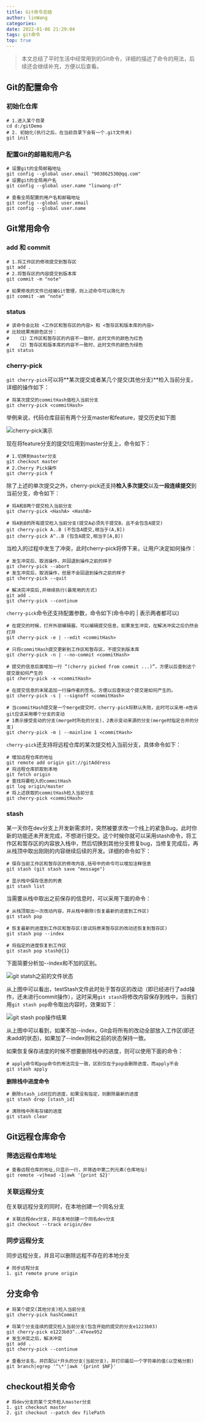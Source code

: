 ```yaml
---
title: Git命令总结
author: linWang
categories:
date: 2022-01-06 21:29:04
tags: git命令
top: true
---
```

>   本文总结了平时生活中经常用到的Git命令，详细的描述了命令的用法，后续还会继续补充，方便以后查看。

<!--more-->

## Git的配置命令

### 初始化仓库

```shell
# 1.进入某个目录
cd d:/gitDemo
# 2. 初始化(执行之后，在当前目录下会有一个.git文件夹)
git init
```

### 配置Git的邮箱和用户名

```shell
# 设置git的全局邮箱地址
git config --global user.email "903862530@qq.com"
# 设置git的全局用户名
git config --global user.name "linwang-zf"

# 查看全局配置的用户名和邮箱地址
git config --global user.email
git config --global user.name
```

## Git常用命令

### add 和 commit

```shell
# 1.将工作区的修改提交到暂存区
git add .
# 2.将暂存区的内容提交到版本库
git commit -m "note"

# 如果修改的文件已经被Git管理，则上述命令可以简化为
git commit -am "note"
```

### status

```shell
# 该命令会比较 <工作区和暂存区的内容> 和 <暂存区和版本库的内容>
# 比较结果用颜色区分：
# 	（1）工作区和暂存区的内容不一致时，此时文件的颜色为红色
# 	（2）暂存区和版本库的内容不一致时，此时文件的颜色为绿色
git status
```

### cherry-pick

`git cherry-pick`可以将**某次提交或者某几个提交(其他分支)**检入当前分支，详细的操作如下：

```shell
# 将某次提交的commitHash值检入当前分支
git cherry-pick <commitHash>
```

举例来说，代码仓库目前有两个分支master和feature，提交历史如下图

![cherry-pick演示](image-20220110230544989.png)

现在将feature分支的提交f应用到master分支上，命令如下：

```shell
# 1.切换到master分支
git checkout master
# 2.Cherry Pick操作
git cherry-pick f
```

除了上述的单次提交之外，cherry-pick还支持**检入多次提交**以及**一段连续提交**到当前分支，命令如下：

```shell
# 将A和B两个提交检入当前分支
git cherry-pick <HashA> <HashB>

# 将A到B的所有提交检入当前分支(提交A必须先于提交B，且不会包含A提交)
git cherry-pick A..B (不包含A提交,相当于(A,B])
git cherry-pick A^..B (包含A提交,相当于[A,B])
```

当检入的过程中发生了冲突，此时cherry-pick将停下来，让用户决定如何操作：

```shell
# 发生冲突后，取消操作，并回退到操作之前的样子
git cherry-pick --abort
# 发生冲突后，取消操作，但是不会回退到操作之前的样子
git cherry-pick --quit

# 解决完冲突后,并继续执行(最常用的方式)
git add .
git cherry-pick --continue
```

`cherry-pick`命令还支持配置参数，命令如下(命令中的 | 表示两者都可以)

```shell
# 在提交的时候，打开外部编辑器，可以编辑提交信息，如果发生冲突，在解决冲突之后仍然会打开
git cherry-pick -e | --edit <commitHash>

# 只将commitHash提交更新到工作区和暂存区，不提交到版本库
git cherry-pick -n | --no-commit <commitHash> 

# 提交的信息后面增加一行 “(cherry picked from commit ...)”，方便以后查到这个提交是如何产生的
git cherry-pick -x <commitHash>

# 在提交信息的末尾追加一行操作者的签名，方便以后查到这个提交是如何产生的。
git cherry-pick -s | --signoff <commitHash>

# 当commitHash提交是一个merge提交时，cherry-pick将默认失败，此时可以采用-m告诉git应该采用哪个分支的变动
# 1表示接受变动的分支(merge时所处的分支)，2表示变动来源的分支(merge时指定合并的分支)
git cherry-pick -m | --mainline 1 <commitHash> 
```

`cherry-pick`还支持将远程仓库的某次提交检入当前分支，具体命令如下：

```shell
# 增加远程仓库的地址
git remote add origin git://gitAddress
# 将远程仓库抓取到本地
git fetch origin
# 查找将要检入的commitHash
git log origin/master
# 将上述获取的commitHash检入当前分支
git cherry-pick <commitHash>
```

### stash

某一天你在dev分支上开发新需求时，突然被要求改一个线上的紧急Bug，此时你新的功能还未开发完成，不想进行提交。这个时候你就可以采用stash命令，将工作区和暂存区的内容放入栈中，然后切换到其他分支修复bug，当修复完成后，再从栈顶中取出刚刚的内容继续后续的开发。详细的命令如下：

```shell
# 保存当前工作区和暂存区的修改内容,括号中的命令可以增加注释信息
git stash (git stash save "message")

# 显示栈中保存信息的列表
git stash list
```

当需要从栈中取出之前保存的信息时，可以采用下面的命令：

```shell
# 从栈顶取出一次改动内容，并从栈中删除(恢复最新的进度到工作区)
git stash pop

# 恢复最新的进度到工作区和暂存区(尝试将原来暂存区的改动还恢复到暂存区)
git stash pop --index

# 将指定的进度恢复到工作区
git stash pop stash@{1}
```

下面简要分析加--index和不加的区别。

![git statsh之前的文件状态](image-20220111223151327.png)

从上图中可以看出，testStash文件此时处于暂存区的改动（即已经进行了add操作，还未进行commit操作），这时采用`git stash`将修改内容保存到栈中，当我们用`git stash pop`命令取出内容时，效果如下：

![git stash pop操作结果](image-20220111223513807.png)

从上图中可以看到，如果不加--index，Git会将所有的改动全部放入工作区(即还未add的状态)，如果加了--index则和之前的状态保持一致。

如果恢复保存进度的时候不想要删除栈中的进度，则可以使用下面的命令：

```shell
# apply命令和pop命令的用法完全一致，区别仅在于pop会删除进度，而apply不会
git stash apply 
```

**删除栈中进度命令**

```shell
# 删除stash_id对应的进度，如果没有指定，则删除最新的进度
git stash drop [stash_id]

# 清除栈中所有存储的进度
git stash clear
```

## Git远程仓库命令

### 筛选远程仓库地址

```shell
# 查看远程仓库的地址,只显示一行，并筛选中第二列元素(仓库地址)
git remote -v|head -1|awk '{print $2}'
```
### 关联远程分支

在关联远程分支的同时，在本地创建一个同名分支
```shell
# 关联远程dev分支，并在本地创建一个同名dev分支
git checkout --track origin/dev
```

### 同步远程分支

同步远程分支，并且可以删除远程不存在的本地分支
```shell
# 同步远程分支
1. git remote prune origin
```

## 分支命令

```shell
# 将某个提交(其他分支)检入当前分支
git cherry-pick hashCommit

# 将某个分支连续的提交检入当前分支(包含开始的提交的分支e1223b03)
git cherry-pick e1223b03^..47eee952
# 发生冲突之后，解决冲突
git add .
git cherry-pick --continue

# 查看分支名，并匹配以*开头的分支(当前分支)，并打印最后一个字符串的值(以空格分割)
git branch|egrep '^\*'|awk '{print $NF}'
```

## checkout相关命令

```shell
# 将dev分支的某个文件检入master分支
1. git checkout master
2. git checkout --patch dev filePath
```


